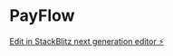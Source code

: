 # PayFlow

[Edit in StackBlitz next generation editor ⚡️](https://stackblitz.com/~/github.com/dumbomir/PayFlow)